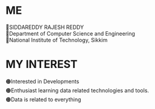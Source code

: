 # ME
🔵SIDDAREDDY RAJESH REDDY
<br>
🔵Department of Computer Science and Engineering
<br>
🔵National Institute of Technology, Sikkim
# MY INTEREST
🟠Interested in Developments<br>
🟠Enthusiast learning data related technologies and tools.
<br>
🟠Data is related to everything
